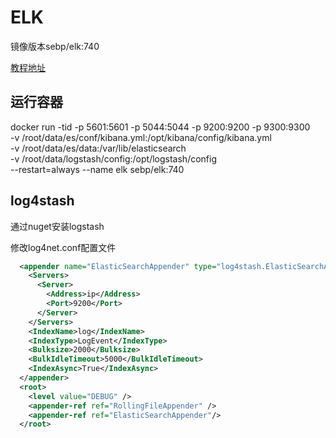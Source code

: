 # ELK

镜像版本sebp/elk:740 

[教程地址](https://www.cnblogs.com/zhengyazhao/p/12517966.html)

## 运行容器
docker run -tid -p 5601:5601 -p 5044:5044 -p 9200:9200 -p 9300:9300 \
 -v /root/data/es/conf/kibana.yml:/opt/kibana/config/kibana.yml \
 -v /root/data/es/data:/var/lib/elasticsearch \
 -v /root/data/logstash/config:/opt/logstash/config \
 --restart=always --name elk sebp/elk:740

 ## log4stash

通过nuget安装logstash

修改log4net.conf配置文件
```xml
  <appender name="ElasticSearchAppender" type="log4stash.ElasticSearchAppender, log4stash">
    <Servers>
      <Server>
        <Address>ip</Address>
        <Port>9200</Port>
      </Server>
    </Servers>
    <IndexName>log</IndexName>
    <IndexType>LogEvent</IndexType>
    <Bulksize>2000</Bulksize>
    <BulkIdleTimeout>5000</BulkIdleTimeout>
    <IndexAsync>True</IndexAsync>
  </appender>
  <root>
    <level value="DEBUG" />
    <appender-ref ref="RollingFileAppender" />
    <appender-ref ref="ElasticSearchAppender"/>
  </root>
```